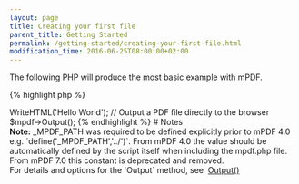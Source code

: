 ```yaml
---
layout: page
title: Creating your first file
parent_title: Getting Started
permalink: /getting-started/creating-your-first-file.html
modification_time: 2016-06-25T08:00:00+02:00
---
```


The following PHP will produce the most basic example with mPDF.

{% highlight php %}
<?php

// Require composer autoload
require_once __DIR__ . '/vendor/autoload.php';

// Create an instance of the class:
$mpdf = new \Mpdf\Mpdf();

// Write some HTML code:
$mpdf->WriteHTML('Hello World');

// Output a PDF file directly to the browser
$mpdf->Output();

{% endhighlight %}

# Notes

<div class="alert alert-info" role="alert">
	<strong>Note:</strong> <span class="smallblock">_MPDF_PATH</span> was required to be defined explicitly prior
	to mPDF 4.0 e.g. `define('_MPDF_PATH','../')`.

	From mPDF 4.0 the value should be automatically defined by the script itself when
	including the mpdf.php file.

	From mPDF 7.0 this constant is deprecated and removed.
</div>

For details and options for the `Output` method, see 
<a href="{{ "/reference/mpdf-functions/output.html" | prepend: site.baseurl }}">Output()</a>

